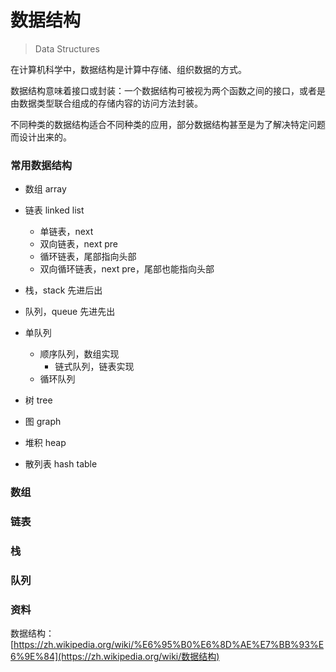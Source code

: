 # 数据结构

> Data Structures



在计算机科学中，数据结构是计算中存储、组织数据的方式。



数据结构意味着接口或封装：一个数据结构可被视为两个函数之间的接口，或者是由数据类型联合组成的存储内容的访问方法封装。



不同种类的数据结构适合不同种类的应用，部分数据结构甚至是为了解决特定问题而设计出来的。





### 常用数据结构



- 数组 array
- 链表 linked list

  - 单链表，next
  - 双向链表，next pre
  - 循环链表，尾部指向头部
  - 双向循环链表，next pre，尾部也能指向头部
- 栈，stack 先进后出
- 队列，queue 先进先出
- 单队列
  
  - 顺序队列，数组实现
    - 链式队列，链表实现
  - 循环队列
- 树 tree
- 图 graph
- 堆积 heap
- 散列表 hash table



### 数组



### 链表



### 栈



### 队列



### 资料

数据结构：[https://zh.wikipedia.org/wiki/%E6%95%B0%E6%8D%AE%E7%BB%93%E6%9E%84](https://zh.wikipedia.org/wiki/数据结构)

